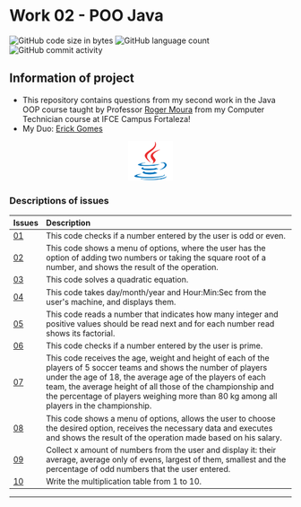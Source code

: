 # Work 02 - POO Java
![GitHub code size in bytes](https://img.shields.io/github/languages/code-size/laraagr1/T2_POO_2022.2)
![GitHub language count](https://img.shields.io/github/languages/count/laraagr1/T2_POO_2022.2)
![GitHub commit activity](https://img.shields.io/github/commit-activity/w/laraagr1/T2_POO_2022.2)

## Information of project
- This repository contains questions from my second work in the Java OOP course taught by Professor [Roger Moura](https://github.com/rogermsarmento) from my Computer Technician course at IFCE Campus Fortaleza!
- My Duo: [Erick Gomes](https://github.com/erickgms01)

<div align="center">
  <img height="70" width="80" src="https://raw.githubusercontent.com/devicons/devicon/master/icons/java/java-original.svg">
</div>

### Descriptions of issues
| Issues | Description |
| ------------- |:-------------|
|[01](https://github.com/Laraagr1/T2_POO_2022.2/tree/main/01%20-%20OddOrEven)|This code checks if a number entered by the user is odd or even.|
|[02](https://github.com/Laraagr1/T2_POO_2022.2/tree/main/02%20-%20Options)|This code shows a menu of options, where the user has the option of adding two numbers or taking the square root of a number, and shows the result of the operation.|
|[03](https://github.com/Laraagr1/T2_POO_2022.2/tree/main/03%20-%20SecondDegreeEquation)|This code solves a quadratic equation.|
|[04](https://github.com/Laraagr1/T2_POO_2022.2/tree/main/04%20-%20DateTime)|This code takes day/month/year and Hour:Min:Sec from the user's machine, and displays them.|
|[05](https://github.com/Laraagr1/T2_POO_2022.2/tree/main/05%20-%20Factorial)|This code reads a number that indicates how many integer and positive values should be read next and for each number read shows its factorial.|
|[06](https://github.com/Laraagr1/T2_POO_2022.2/tree/main/06%20-%20PrimeNumber)|This code checks if a number entered by the user is prime.|
|[07](https://github.com/Laraagr1/T2_POO_2022.2/tree/main/07%20-%20SoccerPlayer)|This code receives the age, weight and height of each of the players of 5 soccer teams and shows the number of players under the age of 18, the average age of the players of each team, the average height of all those of the championship and the percentage of players weighing more than 80 kg among all players in the championship.|
|[08](https://github.com/Laraagr1/T2_POO_2022.2/tree/main/08%20-%20Salary)|This code shows a menu of options, allows the user to choose the desired option, receives the necessary data and executes and shows the result of the operation made based on his salary.|
|[09](https://github.com/Laraagr1/T2_POO_2022.2/tree/main/09%20-%20Numbers)|Collect x amount of numbers from the user and display it: their average, average only of evens, largest of them, smallest and the percentage of odd numbers that the user entered.|
|[10](https://github.com/Laraagr1/T2_POO_2022.2/tree/main/10%20-%20Tables)|Write the multiplication table from 1 to 10.|

- - -
